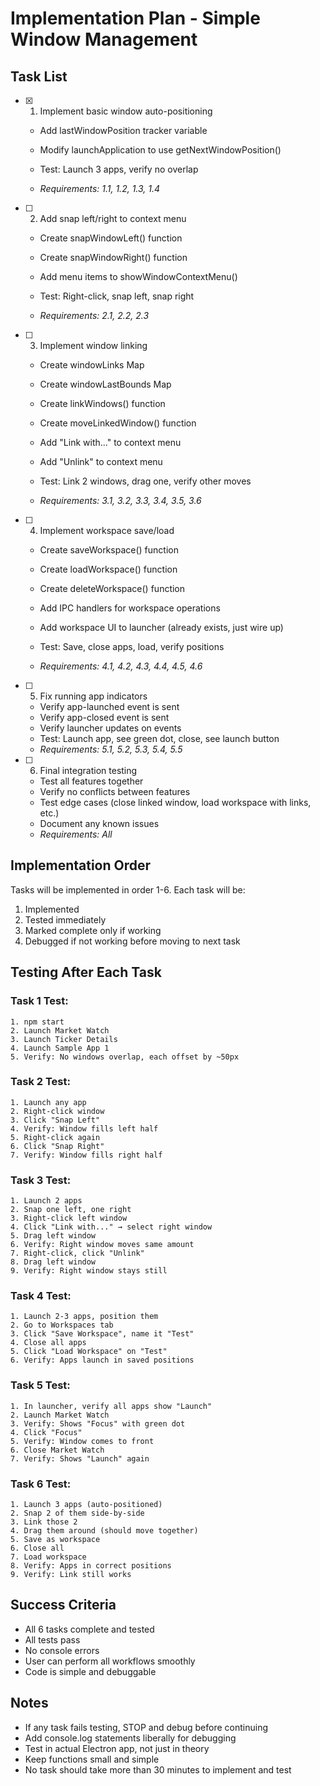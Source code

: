# Implementation Plan - Simple Window Management

## Task List

- [x] 1. Implement basic window auto-positioning



  - Add lastWindowPosition tracker variable
  - Modify launchApplication to use getNextWindowPosition()
  - Test: Launch 3 apps, verify no overlap

  - _Requirements: 1.1, 1.2, 1.3, 1.4_

- [ ] 2. Add snap left/right to context menu
  - Create snapWindowLeft() function
  - Create snapWindowRight() function  
  - Add menu items to showWindowContextMenu()

  - Test: Right-click, snap left, snap right
  - _Requirements: 2.1, 2.2, 2.3_

- [ ] 3. Implement window linking
  - Create windowLinks Map
  - Create windowLastBounds Map
  - Create linkWindows() function
  - Create moveLinkedWindow() function
  - Add "Link with..." to context menu

  - Add "Unlink" to context menu
  - Test: Link 2 windows, drag one, verify other moves
  - _Requirements: 3.1, 3.2, 3.3, 3.4, 3.5, 3.6_

- [ ] 4. Implement workspace save/load
  - Create saveWorkspace() function
  - Create loadWorkspace() function
  - Create deleteWorkspace() function


  - Add IPC handlers for workspace operations
  - Add workspace UI to launcher (already exists, just wire up)
  - Test: Save, close apps, load, verify positions
  - _Requirements: 4.1, 4.2, 4.3, 4.4, 4.5, 4.6_

- [ ] 5. Fix running app indicators
  - Verify app-launched event is sent
  - Verify app-closed event is sent
  - Verify launcher updates on events
  - Test: Launch app, see green dot, close, see launch button
  - _Requirements: 5.1, 5.2, 5.3, 5.4, 5.5_

- [ ] 6. Final integration testing
  - Test all features together
  - Verify no conflicts between features
  - Test edge cases (close linked window, load workspace with links, etc.)
  - Document any known issues
  - _Requirements: All_

## Implementation Order

Tasks will be implemented in order 1-6. Each task will be:
1. Implemented
2. Tested immediately
3. Marked complete only if working
4. Debugged if not working before moving to next task

## Testing After Each Task

### Task 1 Test:
```
1. npm start
2. Launch Market Watch
3. Launch Ticker Details  
4. Launch Sample App 1
5. Verify: No windows overlap, each offset by ~50px
```

### Task 2 Test:
```
1. Launch any app
2. Right-click window
3. Click "Snap Left"
4. Verify: Window fills left half
5. Right-click again
6. Click "Snap Right"
7. Verify: Window fills right half
```

### Task 3 Test:
```
1. Launch 2 apps
2. Snap one left, one right
3. Right-click left window
4. Click "Link with..." → select right window
5. Drag left window
6. Verify: Right window moves same amount
7. Right-click, click "Unlink"
8. Drag left window
9. Verify: Right window stays still
```

### Task 4 Test:
```
1. Launch 2-3 apps, position them
2. Go to Workspaces tab
3. Click "Save Workspace", name it "Test"
4. Close all apps
5. Click "Load Workspace" on "Test"
6. Verify: Apps launch in saved positions
```

### Task 5 Test:
```
1. In launcher, verify all apps show "Launch"
2. Launch Market Watch
3. Verify: Shows "Focus" with green dot
4. Click "Focus"
5. Verify: Window comes to front
6. Close Market Watch
7. Verify: Shows "Launch" again
```

### Task 6 Test:
```
1. Launch 3 apps (auto-positioned)
2. Snap 2 of them side-by-side
3. Link those 2
4. Drag them around (should move together)
5. Save as workspace
6. Close all
7. Load workspace
8. Verify: Apps in correct positions
9. Verify: Link still works
```

## Success Criteria

- All 6 tasks complete and tested
- All tests pass
- No console errors
- User can perform all workflows smoothly
- Code is simple and debuggable

## Notes

- If any task fails testing, STOP and debug before continuing
- Add console.log statements liberally for debugging
- Test in actual Electron app, not just in theory
- Keep functions small and simple
- No task should take more than 30 minutes to implement and test
